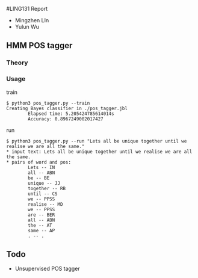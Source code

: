 #LING131 Report

* Mingzhen LIn
* Yulun Wu

## HMM POS tagger

### Theory

### Usage
train
```
$ python3 pos_tagger.py --train
Creating Bayes classifier in ./pos_tagger.jbl
        Elapsed time: 5.205424785614014s
        Accuracy: 0.8967249002017427
```
run
```
$ python3 pos_tagger.py --run "Lets all be unique together until we realise we are all the same."
* input text: Lets all be unique together until we realise we are all the same.
* pairs of word and pos: 
        Lets -- IN
        all -- ABN
        be -- BE
        unique -- JJ
        together -- RB
        until -- CS
        we -- PPSS
        realise -- MD
        we -- PPSS
        are -- BER
        all -- ABN
        the -- AT
        same -- AP
        . -- .
```

## Todo
* Unsupervised POS tagger